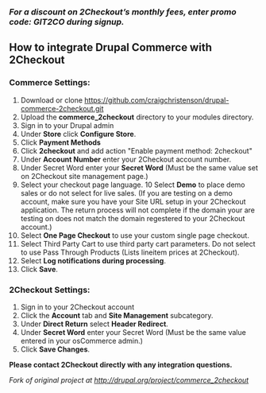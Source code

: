 ### _For a discount on 2Checkout’s monthly fees, enter promo code:  GIT2CO  during signup._

How to integrate Drupal Commerce with 2Checkout
-------------------------------------------

### Commerce Settings:

1. Download or clone https://github.com/craigchristenson/drupal-commerce-2checkout.git
2. Upload the **commerce_2checkout** directory to your modules directory.
3. Sign in to your Drupal admin
4. Under **Store** click **Configure Store**.
5. Click **Payment Methods**
6. Click **2checkout** and add action "Enable payment method: 2checkout"
7. Under **Account Number** enter your 2Checkout account number.
8. Under Secret Word enter your **Secret Word** (Must be the same value set on 2Checkout site management page.)
9. Select your checkout page language.
10 Select **Demo** to place demo sales or do not select for live sales. (If you are testing on a demo account, make sure you have your Site URL setup in your 2Checkout application. The return process will not complete if the domain your are testing on does not match the domain regestered to your 2Checkout account.)
11. Select **One Page Checkout** to use your custom single page checkout.
12. Select Third Party Cart to use third party cart parameters. Do not select to use Pass Through Products (Lists lineitem prices at 2Checkout).
13. Select **Log notifications during processing**.
14. Click **Save**.

### 2Checkout Settings:

1. Sign in to your 2Checkout account
2. Click the **Account** tab and **Site Management** subcategory.
3. Under **Direct Return** select **Header Redirect**.
4. Under **Secret Word** enter your Secret Word (Must be the same value entered in your osCommerce admin.)
5. Click **Save Changes**.

**Please contact 2Checkout directly with any integration questions.**

_Fork of original project at http://drupal.org/project/commerce_2checkout_